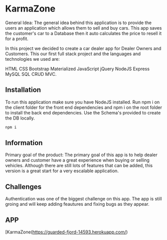 
# KarmaZone
General Idea: The general idea behind this application is to provide the users an application which allows them to sell and buy cars. This app saves the customer's car to a Database then it auto calculates the price to resell it for a profit.

In this project we decided to create a car dealer app for Dealer Owners and Customers. This our first full stack project and the languages and technologies we used are:


HTML 
CSS
Bootstrap
Materialized
JavaScript
jQuery
NodeJS 
Express
MySQL
SQL
CRUD
MVC.


## Installation

To run this application make sure you have NodeJS installed.  Run npm i on the client folder for the front end dependencies and npm i on the root
folder to install the back end dependencies.
Use the Schema's provided to create the DB locally.

```bash
npm i
```

## Information

Primary goal of the product: The primary goal of this app is to help dealer owners and customer have a great experience when buying or selling vehicles.  Although there are still lots of features that can be added, this version is a great start for a very escalable application.

## Challenges
Authentication was one of the biggest challenge on this app.  The app is still groing and will keep adding feautures and fixing bugs as they appear.

## APP
[KarmaZone(https://guarded-fjord-14593.herokuapp.com/)
